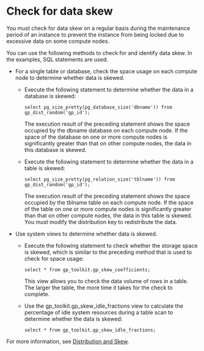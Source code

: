 # Check for data skew

You must check for data skew on a regular basis during the maintenance period of an instance to prevent the instance from being locked due to excessive data on some compute nodes.

You can use the following methods to check for and identify data skew. In the examples, SQL statements are used.

-   For a single table or database, check the space usage on each compute node to determine whether data is skewed.
    -   Execute the following statement to determine whether the data in a database is skewed:

        ```
        select pg_size_pretty(pg_database_size('dbname')) from gp_dist_random('gp_id');
        ```

        The execution result of the preceding statement shows the space occupied by the dbname database on each compute node. If the space of the database on one or more compute nodes is significantly greater than that on other compute nodes, the data in this database is skewed.

    -   Execute the following statement to determine whether the data in a table is skewed:

        ```
        select pg_size_pretty(pg_relation_size('tblname')) from gp_dist_random('gp_id');
        ```

        The execution result of the preceding statement shows the space occupied by the tblname table on each compute node. If the space of the table on one or more compute nodes is significantly greater than that on other compute nodes, the data in this table is skewed. You must modify the distribution key to redistribute the data.

-   Use system views to determine whether data is skewed.
    -   Execute the following statement to check whether the storage space is skewed, which is similar to the preceding method that is used to check for space usage:

        ```
        select * from gp_toolkit.gp_skew_coefficients;
        ```

        This view allows you to check the data volume of rows in a table. The larger the table, the more time it takes for the check to complete.

    -   Use the gp\_toolkit.gp\_skew\_idle\_fractions view to calculate the percentage of idle system resources during a table scan to determine whether the data is skewed:

        ```
        select * from gp_toolkit.gp_skew_idle_fractions;
        ```


For more information, see [Distribution and Skew](https://gpdb.docs.pivotal.io/43180/ref_guide/gp_toolkit.html#topic49).

